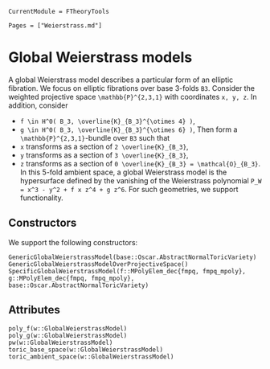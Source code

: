 ```@meta
CurrentModule = FTheoryTools
```

```@contents
Pages = ["Weierstrass.md"]
```

# Global Weierstrass models

A global Weierstrass model describes a particular form of an elliptic fibration.
We focus on elliptic fibrations over base 3-folds ``B3``. Consider
the weighted projective space ``\mathbb{P}^{2,3,1}`` with coordinates
``x, y, z``. In addition, consider
- ``f \in H^0( B_3, \overline{K}_{B_3}^{\otimes 4} )``,
- ``g \in H^0( B_3, \overline{K}_{B_3}^{\otimes 6} )``,
Then form a ``\mathbb{P}^{2,3,1}``-bundle over ``B3`` such that
- ``x`` transforms as a section of ``2 \overline{K}_{B_3}``,
- ``y`` transforms as a section of ``3 \overline{K}_{B_3}``,
- ``z`` transforms as a section of ``0 \overline{K}_{B_3} = \mathcal{O}_{B_3}``.
In this 5-fold ambient space, a global Weierstrass model is the hypersurface defined
by the vanishing of the Weierstrass polynomial ``P_W = x^3 - y^2 + f x z^4 + g z^6``.
For such geometries, we support functionality.

## Constructors

We support the following constructors:
```@docs
GenericGlobalWeierstrassModel(base::Oscar.AbstractNormalToricVariety)
GenericGlobalWeierstrassModelOverProjectiveSpace()
SpecificGlobalWeierstrassModel(f::MPolyElem_dec{fmpq, fmpq_mpoly}, g::MPolyElem_dec{fmpq, fmpq_mpoly}, base::Oscar.AbstractNormalToricVariety)
```

## Attributes

```@docs
poly_f(w::GlobalWeierstrassModel)
poly_g(w::GlobalWeierstrassModel)
pw(w::GlobalWeierstrassModel)
toric_base_space(w::GlobalWeierstrassModel)
toric_ambient_space(w::GlobalWeierstrassModel)
```
